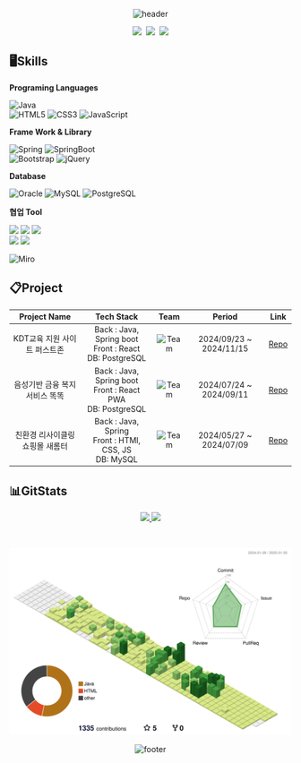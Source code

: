 <div align="center">
  
  ![header](https://capsule-render.vercel.app/api?type=cylinder&color=auto&height=150&section=header&text=🙌Hi!%20I'm%20DaeHyun!🙌&fontSize=50)

</div>

<p align="center">
  <a href="mailto:k.devhyun@gmail.com"><img src="https://img.shields.io/badge/Gmail-d14836?style=flat-square&logo=Gmail&logoColor=white&link=aaz11512@gmail.com"/></a>&nbsp
  <a href="https://dev-foundation.tistory.com/"><img src="https://img.shields.io/badge/Tistory-0000  00?style=flat-square&logo=Tistory&logoColor=white&link=https://dev-foundation.tistory.com"/></a>&nbsp
  <a href="https://www.instagram.com/daenim_/"><img src="https://img.shields.io/badge/Instagram-E4405F?style=flat-square&logo=Instagram&logoColor=white"/></a>
</p>


## 🖥️Skills

**Programing Languages**

  ![Java](https://img.shields.io/badge/java-%23ED8B00.svg?style=for-the-badge&logo=openjdk&logoColor=white)<br>
  ![HTML5](https://img.shields.io/badge/html5-%23E34F26.svg?style=for-the-badge&logo=html5&logoColor=white)
  ![CSS3](https://img.shields.io/badge/css3-%231572B6.svg?style=for-the-badge&logo=css3&logoColor=white)
  ![JavaScript](https://img.shields.io/badge/javascript-%23323330.svg?style=for-the-badge&logo=javascript&logoColor=%23F7DF1E)

**Frame Work & Library**

![Spring](https://img.shields.io/badge/spring-%236DB33F.svg?style=for-the-badge&logo=spring&logoColor=white)
![SpringBoot](https://img.shields.io/badge/springboot-%236DB33F.svg?style=for-the-badge&logo=springboot&logoColor=white)
<br>
![Bootstrap](https://img.shields.io/badge/bootstrap-%238511FA.svg?style=for-the-badge&logo=bootstrap&logoColor=white)
![jQuery](https://img.shields.io/badge/jquery-%230769AD.svg?style=for-the-badge&logo=jquery&logoColor=white)

**Database**

![Oracle](https://img.shields.io/badge/Oracle-F80000?style=for-the-badge&logo=oracle&logoColor=white)
![MySQL](https://img.shields.io/badge/mysql-4479A1.svg?style=for-the-badge&logo=mysql&logoColor=white)
![PostgreSQL](https://img.shields.io/badge/postgre-4169E1.svg?style=for-the-badge&logo=postgresql&logoColor=white)

**협업 Tool**

<p>
<img src="https://img.shields.io/badge/figma-F24E1E?style=for-the-badge&logo=figma&logoColor=white">
<img src="https://img.shields.io/badge/notion-F9DC3E?style=for-the-badge&logo=notion&logoColor=white">
<img src="https://img.shields.io/badge/Slack-4A154B?style=for-the-badge&logo=slack&logoColor=white"><br>
<img src="https://img.shields.io/badge/Discord-5865F2?style=for-the-badge&logo=discord&logoColor=white">
<img src="https://img.shields.io/badge/GitHub-181717?style=for-the-badge&logo=github&logoColor=white">
</p>

![Miro](https://img.shields.io/badge/Miro-050038.svg?style=for-the-badge&logo=Miro&logoColor=white)

## 📋Project

|Project Name|Tech Stack|Team|Period|Link|
|:---:|:---:|:---:|:---:|:---:|
|KDT교육 지원 사이트 퍼스트존| Back : Java, Spring boot<br> Front : React<br> DB: PostgreSQL | ![Team](https://img.shields.io/badge/Team-red) | 2024/09/23 ~ 2024/11/15| [Repo](https://www.firstzone-academy.co.kr/)|
|음성기반 금융 복지 서비스 똑똑| Back : Java, Spring boot<br> Front : React PWA<br> DB: PostgreSQL | ![Team](https://img.shields.io/badge/Team-red) | 2024/07/24 ~ 2024/09/11| [Repo](https://github.com/Knock-and-knock/backend)|
|친환경 리사이클링 쇼핑몰 새롬터| Back : Java, Spring<br> Front : HTMl, CSS, JS<br> DB: MySQL | ![Team](https://img.shields.io/badge/Team-red) | 2024/05/27 ~ 2024/07/09| [Repo](https://github.com/Saerom-teo/server)|


## 📊GitStats

<a href="s">
  <p align="center">
    <img src="https://github-readme-stats.vercel.app/api?username=DevHyun2&theme=tokyonight&show_icons=true" width="45%" />
    <img src="https://github-readme-stats.vercel.app/api/top-langs/?username=DevHyun2&exclude_repo=dkssud8150.github.io&layout=compact&theme=tokyonight" width="35%" />
  </p>
</a>
<br>

<p align="center">

![](./profile-3d-contrib/profile-green.svg)

</p>

<div align="center">
  
![footer](https://capsule-render.vercel.app/api?type=cylinder&color=auto&height=150&section=header&text=🙌Thank%20you!🙌&fontSize=50)

</div>
